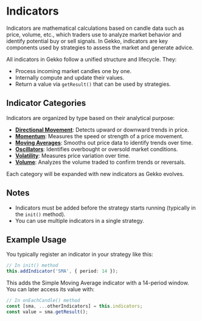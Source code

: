 # Indicators

Indicators are mathematical calculations based on candle data such as price, volume, etc., which traders use to analyze market behavior and identify potential buy or sell signals. In Gekko, indicators are key components used by strategies to assess the market and generate advice.

All indicators in Gekko follow a unified structure and lifecycle. They:

- Process incoming market candles one by one.
- Internally compute and update their values.
- Return a value via `getResult()` that can be used by strategies.

## Indicator Categories

Indicators are organized by type based on their analytical purpose:

- [**Directional Movement**](./directional-movement.md): Detects upward or downward trends in price.
- [**Momentum**](./momentum.md): Measures the speed or strength of a price movement.
- [**Moving Averages**](./moving-averages.md): Smooths out price data to identify trends over time.
- [**Oscillators**](./oscillators.md): Identifies overbought or oversold market conditions.
- [**Volatility**](./volatility.md): Measures price variation over time.
- [**Volume**](./volume.md): Analyzes the volume traded to confirm trends or reversals.

Each category will be expanded with new indicators as Gekko evolves.

## Notes

- Indicators must be added before the strategy starts running (typically in the `init()` method).
- You can use multiple indicators in a single strategy.

## Example Usage

You typically register an indicator in your strategy like this:

```ts
// In init() method
this.addIndicator('SMA', { period: 14 });
```

This adds the Simple Moving Average indicator with a 14-period window. You can later access its value with:

```ts
// In onEachCandle() method
const [sma, ...otherIndicators] = this.indicators;
const value = sma.getResult();
```